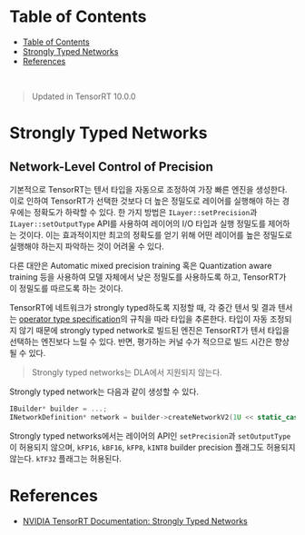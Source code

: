 # Table of Contents

- [Table of Contents](#table-of-contents)
- [Strongly Typed Networks](#strongly-typed-networks)
- [References](#references)

<br>

> Updated in TensorRT 10.0.0

# Strongly Typed Networks

## Network-Level Control of Precision

기본적으로 TensorRT는 텐서 타입을 자동으로 조정하여 가장 빠른 엔진을 생성한다. 이로 인하여 TensorRT가 선택한 것보다 더 높은 정밀도로 레이어를 실행해야 하는 경우에는 정확도가 하락할 수 있다. 한 가지 방법은 `ILayer::setPrecision`과 `ILayer::setOutputType` API를 사용하여 레이어의 I/O 타입과 실행 정밀도를 제어하는 것이다. 이는 효과적이지만 최고의 정확도를 얻기 위해 어떤 레이어를 높은 정밀도로 실행해야 하는지 파악하는 것이 어려울 수 있다.

다른 대안은 Automatic mixed precision training 혹은 Quantization aware training 등을 사용하여 모델 자체에서 낮은 정밀도를 사용하도록 하고, TensorRT가 이 정밀도를 따르도록 하는 것이다.

TensorRT에 네트워크가 strongly typed하도록 지정할 때, 각 중간 텐서 및 결과 텐서는 [operator type specification](https://docs.nvidia.com/deeplearning/tensorrt/operators/docs/)의 규칙을 따라 타입을 추론한다. 타입이 자동 조정되지 않기 때문에 strongly typed network로 빌드된 엔진은 TensorRT가 텐서 타입을 선택하는 엔진보다 느릴 수 있다. 반면, 평가하는 커널 수가 적으므로 빌드 시간은 향상될 수 있다.

> Strongly typed networks는 DLA에서 지원되지 않는다.

Strongly typed network는 다음과 같이 생성할 수 있다.

```c++
IBuilder* builder = ...;
INetworkDefinition* network = builder->createNetworkV2(1U << static_cast<uint32_t>(NetworkDefinitionCreationFlag::kSTRONGLY_TYPED));
```

Strongly typed networks에서는 레이어의 API인 `setPrecision`과 `setOutputType`이 허용되지 않으며, `kFP16`, `kBF16`, `kFP8`, `kINT8` builder precision 플래그도 허용되지 않는다. `kTF32` 플래그는 허용된다.

# References

- [NVIDIA TensorRT Documentation: Strongly Typed Networks](https://docs.nvidia.com/deeplearning/tensorrt/developer-guide/index.html#strongly-typed-networks)